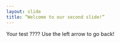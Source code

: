 ```yaml
---
layout: slide
title: “Welcome to our second slide!”
---
```

Your test ????
Use the left arrow to go back!
				
